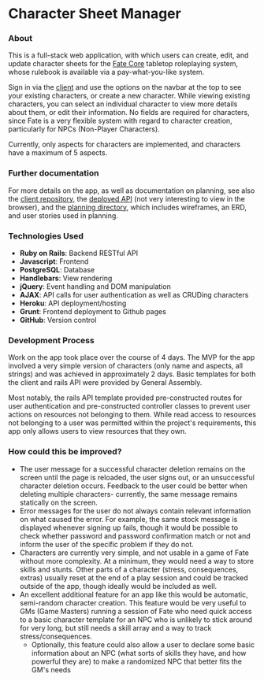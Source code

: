 # Character Sheet Manager

### About

This is a full-stack web application, with which users can create, edit, and update character sheets for the [Fate Core](https://www.evilhat.com/home/fate-core-downloads/) tabletop roleplaying system, whose rulebook is available via a pay-what-you-like system.

Sign in via the [client](https://jakeseib.github.io/Character-Sheet-Manager-client/) and use the options on the navbar at the top to see your existing characters, or create a new character. While viewing existing characters, you can select an individual character to view more details about them, or edit their information. No fields are required for characters, since Fate is a very flexible system with regard to character creation, particularly for NPCs (Non-Player Characters).

Currently, only aspects for characters are implemented, and characters have a maximum of 5 aspects.

### Further documentation

For more details on the app, as well as documentation on planning, see also the [client repository](https://github.com/JakeSeib/Character-Sheet-Manager-client), the [deployed API](https://floating-gorge-61213.herokuapp.com/) (not very interesting to view in the browser), and the [planning directory](https://github.com/JakeSeib/Character-Sheet-Manager-backend/tree/master/planning), which includes wireframes, an ERD, and user stories used in planning.

### Technologies Used

- **Ruby on Rails**: Backend RESTful API
- **Javascript**: Frontend
- **PostgreSQL**: Database
- **Handlebars**: View rendering
- **jQuery**: Event handling and DOM manipulation
- **AJAX**: API calls for user authentication as well as CRUDing characters
- **Heroku**: API deployment/hosting
- **Grunt**: Frontend deployment to Github pages
- **GitHub**: Version control

### Development Process

Work on the app took place over the course of 4 days. The MVP for the app involved a very simple version of characters (only name and aspects, all strings) and was achieved in approximately 2 days. Basic templates for both the client and rails API were provided by General Assembly.

Most notably, the rails API template provided pre-constructed routes for user authentication and pre-constructed controller classes to prevent user actions on resources not belonging to them. While read access to resources not belonging to a user was permitted within the project's requirements, this app only allows users to view resources that they own.

### How could this be improved?

- The user message for a successful character deletion remains on the screen until the page is reloaded, the user signs out, or an unsuccessful character deletion occurs. Feedback to the user could be better when deleting multiple characters- currently, the same message remains statically on the screen.
- Error messages for the user do not always contain relevant information on what caused the error. For example, the same stock message is displayed whenever signing up fails, though it would be possible to check whether password and password confirmation match or not and inform the user of the specific problem if they do not.
- Characters are currently very simple, and not usable in a game of Fate without more complexity. At a minimum, they would need a way to store skills and stunts. Other parts of a character (stress, consequences, extras) usually reset at the end of a play session and could be tracked outside of the app, though ideally would be included as well.
- An excellent additional feature for an app like this would be automatic, semi-random character creation. This feature would be very useful to GMs (Game Masters) running a session of Fate who need quick access to a basic character template for an NPC who is unlikely to stick around for very long, but still needs a skill array and a way to track stress/consequences.
  - Optionally, this feature could also allow a user to declare some basic information about an NPC (what sorts of skills they have, and how powerful they are) to make a randomized NPC that better fits the GM's needs
